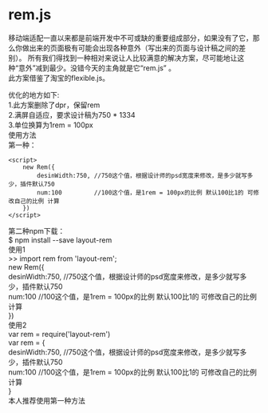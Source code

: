 rem.js
==== 
移动端适配一直以来都是前端开发中不可或缺的重要组成部分，如果没有了它，那么你做出来的页面极有可能会出现各种意外（写出来的页面与设计稿之间的差别）。
所有我们得找到一种相对来说让人比较满意的解决方案，尽可能地让这种“意外”减到最少。没错今天的主角就是它“rem.js” 。<br>
此方案借鉴了淘宝的flexible.js。<br>

优化的地方如下:<br>
1.此方案删除了dpr，保留rem<br>
2.满屏自适应，要求设计稿为750 * 1334<br>
3.单位换算为1rem = 100px<br>
使用方法<br>
第一种：<br>
    <head>
  <script src="rem.js" type="text/javascript"></script>
    <script>
        new Rem({
            desinWidth:750, //750这个值，根据设计师的psd宽度来修改，是多少就写多少，插件默认750 
            num:100         //100这个值，是1rem = 100px的比例 默认100比1的 可修改自己的比例 计算
        })
    </script>
</head>
第二种npm下载：<br>
 $ npm install --save layout-rem<br>
使用1<br>
  >> import rem from 'layout-rem';<br>
new Rem({<br>
    desinWidth:750, //750这个值，根据设计师的psd宽度来修改，是多少就写多少，插件默认750 <br>
    num:100         //100这个值，是1rem = 100px的比例 默认100比1的 可修改自己的比例 计算<br>
})<br>
使用2<br>
 var rem = require('layout-rem')<br>
  var rem = {<br>
    desinWidth:750, //750这个值，根据设计师的psd宽度来修改，是多少就写多少，插件默认750 <br>
    num:100         //100这个值，是1rem = 100px的比例 默认100比1的 可修改自己的比例 计算<br>
 }<br>
 本人推荐使用第一种方法
